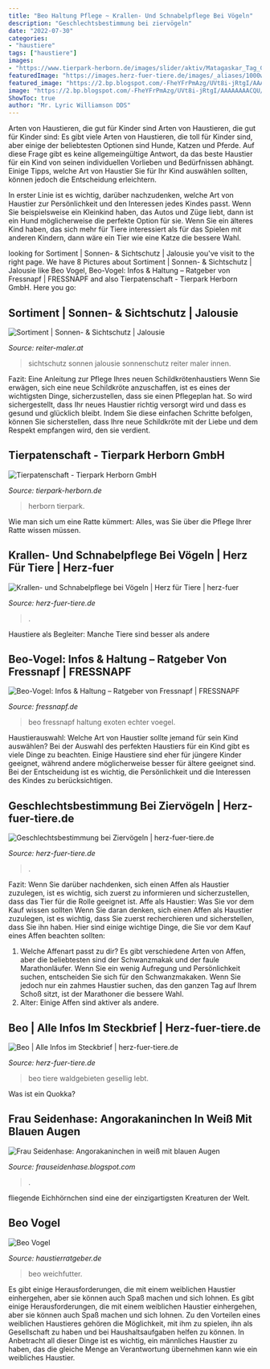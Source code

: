 ```yaml
---
title: "Beo Haltung Pflege ~ Krallen- Und Schnabelpflege Bei Vögeln"
description: "Geschlechtsbestimmung bei ziervögeln"
date: "2022-07-30"
categories:
- "haustiere"
tags: ["haustiere"]
images:
- "https://www.tierpark-herborn.de/images/slider/aktiv/Matagaskar_Tag_Gecko_Ulrike_Diekmann_Copyright.jpg"
featuredImage: "https://images.herz-fuer-tiere.de/images/_aliases/1000w/4/3/4/8/38434-1-de-DE/krallen-und-schnabelpflege-bei-voegeln_1200x800.jpg"
featured_image: "https://2.bp.blogspot.com/-FheYFrPmAzg/UVt8i-jRtgI/AAAAAAAACQU/JPqmySa15io/s1600/Angora+weiß+ba+03.04.13+019.JPG"
image: "https://2.bp.blogspot.com/-FheYFrPmAzg/UVt8i-jRtgI/AAAAAAAACQU/JPqmySa15io/s1600/Angora+weiß+ba+03.04.13+019.JPG"
ShowToc: true
author: "Mr. Lyric Williamson DDS"
---
```



Arten von Haustieren, die gut für Kinder sind
Arten von Haustieren, die gut für Kinder sind:
Es gibt viele Arten von Haustieren, die toll für Kinder sind, aber einige der beliebtesten Optionen sind Hunde, Katzen und Pferde. Auf diese Frage gibt es keine allgemeingültige Antwort, da das beste Haustier für ein Kind von seinen individuellen Vorlieben und Bedürfnissen abhängt. Einige Tipps, welche Art von Haustier Sie für Ihr Kind auswählen sollten, können jedoch die Entscheidung erleichtern.

In erster Linie ist es wichtig, darüber nachzudenken, welche Art von Haustier zur Persönlichkeit und den Interessen jedes Kindes passt. Wenn Sie beispielsweise ein Kleinkind haben, das Autos und Züge liebt, dann ist ein Hund möglicherweise die perfekte Option für sie. Wenn Sie ein älteres Kind haben, das sich mehr für Tiere interessiert als für das Spielen mit anderen Kindern, dann wäre ein Tier wie eine Katze die bessere Wahl.

	

		
looking for Sortiment | Sonnen- &amp; Sichtschutz | Jalousie you've visit to the right page. We have 8 Pictures about Sortiment | Sonnen- &amp; Sichtschutz | Jalousie like Beo Vogel, Beo-Vogel: Infos &amp; Haltung – Ratgeber von Fressnapf | FRESSNAPF and also Tierpatenschaft - Tierpark Herborn GmbH. Here you go:
		
    
## Sortiment | Sonnen- &amp; Sichtschutz | Jalousie

<img loading=lazy src="https://www.reiter-maler.at/fileadmin/media_data/WUv2/_basis/bilder/sortiment/sonnen_sichtschutz/innen/jalousie/Jalousie_Leha_4_3er_klein.jpg" onerror="this.onerror=null;this.src='https://tse4.mm.bing.net/th?id=OIP.McZrtG5CS933UjQGVFR4hAHaFj&amp;pid=15.1';" alt="Sortiment | Sonnen- &amp; Sichtschutz | Jalousie">

_Source: reiter-maler.at_

>sichtschutz sonnen jalousie sonnenschutz reiter maler innen. 

	

Fazit: Eine Anleitung zur Pflege Ihres neuen Schildkrötenhaustiers
Wenn Sie erwägen, sich eine neue Schildkröte anzuschaffen, ist es eines der wichtigsten Dinge, sicherzustellen, dass sie einen Pflegeplan hat. So wird sichergestellt, dass Ihr neues Haustier richtig versorgt wird und dass es gesund und glücklich bleibt. Indem Sie diese einfachen Schritte befolgen, können Sie sicherstellen, dass Ihre neue Schildkröte mit der Liebe und dem Respekt empfangen wird, den sie verdient.

    
## Tierpatenschaft - Tierpark Herborn GmbH

<img loading=lazy src="https://www.tierpark-herborn.de/images/slider/aktiv/Matagaskar_Tag_Gecko_Ulrike_Diekmann_Copyright.jpg" onerror="this.onerror=null;this.src='https://tse2.mm.bing.net/th?id=OIP.gc5kA1fCu9P1jWZ-Pawn_gHaCk&amp;pid=15.1';" alt="Tierpatenschaft - Tierpark Herborn GmbH">

_Source: tierpark-herborn.de_

>herborn tierpark. 

	

Wie man sich um eine Ratte kümmert: Alles, was Sie über die Pflege Ihrer Ratte wissen müssen.

    
## Krallen- Und Schnabelpflege Bei Vögeln | Herz Für Tiere | Herz-fuer

<img loading=lazy src="https://images.herz-fuer-tiere.de/images/_aliases/1000w/4/3/4/8/38434-1-de-DE/krallen-und-schnabelpflege-bei-voegeln_1200x800.jpg" onerror="this.onerror=null;this.src='https://tse4.mm.bing.net/th?id=OIP.26-_vRlfyZuGf9bxiAwB_QHaE8&amp;pid=15.1';" alt="Krallen- und Schnabelpflege bei Vögeln | Herz für Tiere | herz-fuer">

_Source: herz-fuer-tiere.de_

>. 

	

Haustiere als Begleiter: Manche Tiere sind besser als andere

    
## Beo-Vogel: Infos &amp; Haltung – Ratgeber Von Fressnapf | FRESSNAPF

<img loading=lazy src="https://media.os.fressnapf.com/cms/2020/05/Ratgeber_Voegel_schwarz_gelbe_Wange_1200x527.jpg?t=cmsimg_920" onerror="this.onerror=null;this.src='https://tse4.mm.bing.net/th?id=OIP.kM1Z4Vi_Ak5PSO0oRdT6TQHaDQ&amp;pid=15.1';" alt="Beo-Vogel: Infos &amp; Haltung – Ratgeber von Fressnapf | FRESSNAPF">

_Source: fressnapf.de_

>beo fressnapf haltung exoten echter voegel. 

	

Haustierauswahl: Welche Art von Haustier sollte jemand für sein Kind auswählen?
Bei der Auswahl des perfekten Haustiers für ein Kind gibt es viele Dinge zu beachten. Einige Haustiere sind eher für jüngere Kinder geeignet, während andere möglicherweise besser für ältere geeignet sind. Bei der Entscheidung ist es wichtig, die Persönlichkeit und die Interessen des Kindes zu berücksichtigen.

    
## Geschlechtsbestimmung Bei Ziervögeln | Herz-fuer-tiere.de

<img loading=lazy src="https://images.herz-fuer-tiere.de/images/_aliases/500w/3/0/9/7/37903-1-de-DE/ehft_01948.jpg" onerror="this.onerror=null;this.src='https://tse4.mm.bing.net/th?id=OIP.J6RNp_dc6uMlmSIb_LuuRgHaE8&amp;pid=15.1';" alt="Geschlechtsbestimmung bei Ziervögeln | herz-fuer-tiere.de">

_Source: herz-fuer-tiere.de_

>. 

	

Fazit: Wenn Sie darüber nachdenken, sich einen Affen als Haustier zuzulegen, ist es wichtig, sich zuerst zu informieren und sicherzustellen, dass das Tier für die Rolle geeignet ist.
Affe als Haustier: Was Sie vor dem Kauf wissen sollten
Wenn Sie daran denken, sich einen Affen als Haustier zuzulegen, ist es wichtig, dass Sie zuerst recherchieren und sicherstellen, dass Sie ihn haben. Hier sind einige wichtige Dinge, die Sie vor dem Kauf eines Affen beachten sollten:
 1) Welche Affenart passt zu dir? Es gibt verschiedene Arten von Affen, aber die beliebtesten sind der Schwanzmakak und der faule Marathonläufer. Wenn Sie ein wenig Aufregung und Persönlichkeit suchen, entscheiden Sie sich für den Schwanzmakaken. Wenn Sie jedoch nur ein zahmes Haustier suchen, das den ganzen Tag auf Ihrem Schoß sitzt, ist der Marathoner die bessere Wahl.
2) Alter: Einige Affen sind aktiver als andere.

    
## Beo | Alle Infos Im Steckbrief | Herz-fuer-tiere.de

<img loading=lazy src="https://images.herz-fuer-tiere.de/images/_aliases/500w/4/8/4/9/89484-1-de-DE/beo-vogel-gracula-religiosa.jpg" onerror="this.onerror=null;this.src='https://tse1.mm.bing.net/th?id=OIP.RNW_QdeVfzp640YgC1nrPwHaEK&amp;pid=15.1';" alt="Beo | Alle Infos im Steckbrief | herz-fuer-tiere.de">

_Source: herz-fuer-tiere.de_

>beo tiere waldgebieten gesellig lebt. 

	

Was ist ein Quokka?

    
## Frau Seidenhase: Angorakaninchen In Weiß Mit Blauen Augen

<img loading=lazy src="https://2.bp.blogspot.com/-FheYFrPmAzg/UVt8i-jRtgI/AAAAAAAACQU/JPqmySa15io/s1600/Angora+weiß+ba+03.04.13+019.JPG" onerror="this.onerror=null;this.src='https://tse1.mm.bing.net/th?id=OIP.Sl-C0pgGjmUwlkMDBy4kWgHaFj&amp;pid=15.1';" alt="Frau Seidenhase: Angorakaninchen in weiß mit blauen Augen">

_Source: frauseidenhase.blogspot.com_

>. 

	

fliegende Eichhörnchen sind eine der einzigartigsten Kreaturen der Welt.

    
## Beo Vogel

<img loading=lazy src="https://www.haustierratgeber.de/wp-content/uploads/2020/01/Beo-Vogel-1.jpeg" onerror="this.onerror=null;this.src='https://tse4.mm.bing.net/th?id=OIP.OS9bJLrDfTjsWoUWmGt27AHaFj&amp;pid=15.1';" alt="Beo Vogel">

_Source: haustierratgeber.de_

>beo weichfutter. 

	

Es gibt einige Herausforderungen, die mit einem weiblichen Haustier einhergehen, aber sie können auch Spaß machen und sich lohnen.
Es gibt einige Herausforderungen, die mit einem weiblichen Haustier einhergehen, aber sie können auch Spaß machen und sich lohnen. Zu den Vorteilen eines weiblichen Haustieres gehören die Möglichkeit, mit ihm zu spielen, ihn als Gesellschaft zu haben und bei Haushaltsaufgaben helfen zu können. In Anbetracht all dieser Dinge ist es wichtig, ein männliches Haustier zu haben, das die gleiche Menge an Verantwortung übernehmen kann wie ein weibliches Haustier.

